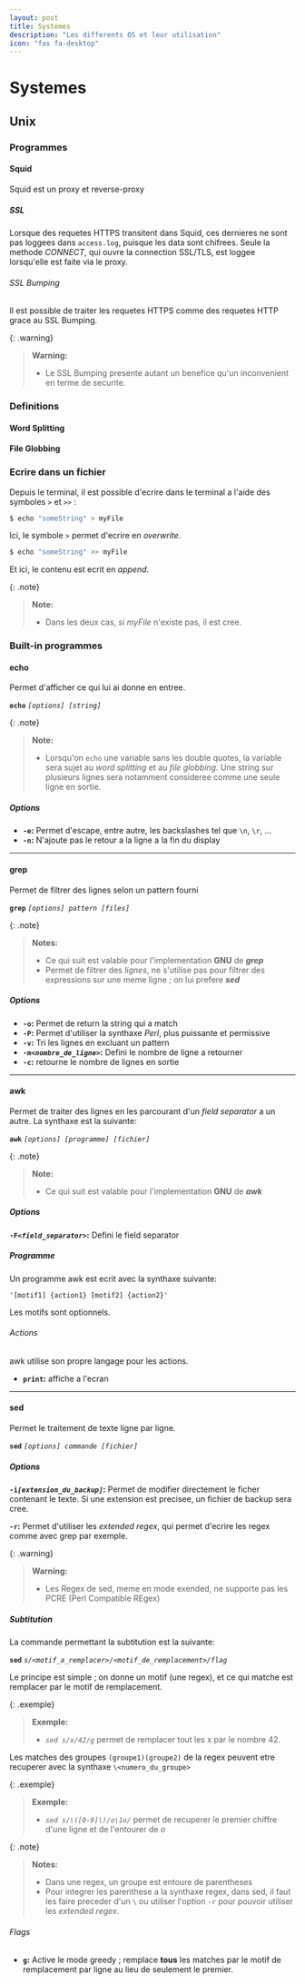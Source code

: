 ```yaml
---
layout: post
title: Systemes
description: "Les differents OS et leur utilisation"
icon: "fas fa-desktop"
---
```


# Systemes
## Unix
### Programmes
#### Squid
Squid est un proxy et reverse-proxy

##### SSL
Lorsque des requetes HTTPS transitent dans Squid, ces dernieres ne sont pas loggees dans `access.log`, puisque les data sont chifrees.
Seule la methode *CONNECT*, qui ouvre la connection SSL/TLS, est loggee lorsqu'elle est faite via le proxy.

###### SSL Bumping
Il est possible de traiter les requetes HTTPS comme des requetes HTTP grace au SSL Bumping.

{: .warning}
> **Warning:**
> 
> - Le SSL Bumping presente autant un benefice qu'un inconvenient en terme de securite.

### Definitions
#### Word Splitting

#### File Globbing

### Ecrire dans un fichier
Depuis le terminal, il est possible d'ecrire dans le terminal a l'aide des symboles `>` et `>>` :
```bash
$ echo "someString" > myFile
```

Ici, le symbole `>` permet d'ecrire en *overwrite*.
```bash
$ echo "someString" >> myFile
```

Et ici, le contenu est ecrit en *append*.

{: .note}
> **Note:**
> 
> - Dans les deux cas, si *myFile* n'existe pas, il est cree.

### Built-in programmes
#### echo
Permet d'afficher ce qui lui ai donne en entree.

**`echo`** *`[options] [string]`*

{: .note}
> **Note:**
> 
> - Lorsqu'on `echo` une variable sans les double quotes, la variable sera sujet au *word splitting* et au *file globbing*. Une string sur plusieurs lignes sera notamment consideree comme une seule ligne en sortie.

##### Options
- **`-e`:** Permet d'escape, entre autre, les backslashes tel que `\n`, `\r`, ... 
- **`-n`:** N'ajoute pas le retour a la ligne a la fin du display 

***

#### grep

Permet de filtrer des lignes selon un pattern fourni

**`grep`** *`[options] pattern [files]`*

{: .note}
> **Notes:**
>
> - Ce qui suit est valable pour l'implementation **GNU** de ***grep***
> - Permet de filtrer des *lignes*, ne s'utilise pas pour filtrer des expressions sur une meme ligne ; on lui prefere ***sed***

##### Options
- **`-o`:** Permet de return la string qui a match
- **`-P`:** Permet d'utiliser la synthaxe *Perl*, plus puissante et permissive
- **`-v`:** Tri les lignes en excluant un pattern
- **`-m`*`<nombre_de_ligne>`*:** Defini le nombre de ligne a retourner
- **`-c`:** retourne le nombre de lignes en sortie

***

#### awk

Permet de traiter des lignes en les parcourant d'un *field separator* a un autre. La synthaxe est la suivante:

**`awk`** *`[options] [programme] [fichier]`*

{: .note}
> **Note:**
> 
> - Ce qui suit est valable pour l'implementation **GNU** de ***awk***

##### Options
**`-F`*`<field_separator>`*:** Defini le field separator

##### Programme
Un programme awk est ecrit avec la synthaxe suivante:

`'[motif1] {action1} [motif2] {action2}'`

Les motifs sont optionnels.

###### Actions
awk utilise son propre langage pour les actions.

- **`print`:** affiche a l'ecran

***

#### sed
Permet le traitement de texte ligne par ligne.

**`sed`** *`[options] commande [fichier]`*

##### Options
**`-i`*`[extension_du_backup]`*:** Permet de modifier directement le ficher contenant le texte. Si une extension est precisee, un fichier de backup sera cree.

**`-r`:** Permet d'utiliser les *extended regex*, qui permet d'ecrire les regex comme avec grep par exemple.

{: .warning}
> **Warning:**
> 
> - Les Regex de sed, meme en mode exended, ne supporte pas les PCRE (Perl Compatible REgex)

##### Subtitution
La commande permettant la subtitution est la suivante:

**`sed`** *`s/<motif_a_remplacer>/<motif_de_remplacement>/flag`*

Le principe est simple ; on donne un motif (une regex), et ce qui matche est remplacer par le motif de remplacement.

{: .exemple}
> **Exemple:**
> 
> - *`sed s/x/42/g`* permet de remplacer tout les x par le nombre 42.

Les matches des groupes `(groupe1)(groupe2)` de la regex peuvent etre recuperer avec la synthaxe `\<numero_du_groupe>`

{: .exemple}
> **Exemple:**
> 
> - *`sed s/\([0-9]\)/o\1o/`* permet de recuperer le premier chiffre d'une ligne et de l'entourer de *o*

{: .note}
> **Notes:**
> 
> - Dans une regex, un groupe est entoure de parentheses
> - Pour integrer les parenthese a la synthaxe regex, dans sed, il faut les faire preceder d'un `\` ou utiliser l'option `-r` pour pouvoir utiliser les *extended regex*.

###### Flags
- **`g`:** Active le mode greedy ; remplace **tous** les matches par le motif de remplacement par ligne au lieu de seulement le premier.